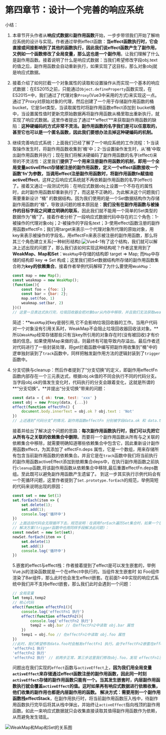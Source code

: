 # 第四章节：设计一个完善的响应系统

小结：

 1. 本章节开头作者从**响应式数据**和**副作用函数**开始，一步步带领我们开始了解响应系统的设计与实现。作者通过举例effect函数：**当effect函数执行时，它会直接或间接影响到了其他的函数执行，因此我们说effect函数产生了副作用，又例如一个函数修改了全局变量，那么这也是一个副作用**。让我们理解了什么是副作用函数。接着说明了什么是响应式数据：当我们希望修改字段obj.text的值之后，副作用函数会自动重新执行，如果实现了这目标，那么对象obj就是响应式数据。

 2. 接着介绍了如何拦截一个对象属性的读取和设置操作从而实现一个基本的响应式数据：在ES2015之前，只能通过`Object.defineProperty`函数实现，在ES2015+中，我们通过了代理对象`Proxy`(Vue3中采用的方式)来实现这一点。通过了Proxy对原始对象的代理，然后创建了一个用于存储副作用函数的桶bucket，它是Set类型，当读取属性时将副作用函数effect添加到 bucket桶中，当设置属性值时更新完原始数据再将副作用函数从桶里取出重新执行，就实现了响应式数据。这里作者提出了通过**‘effect’**来获取副作用函数的缺陷：**这种硬编码的方式非常不灵活。副作用函数的名字我们是可以任意取的，甚至它也可以是一个匿名函数，因此我们要想办法去掉这种硬编码的机制。**

 3. 继续完善响应式系统：上面我们已经了解了一个响应系统的工作流程：1-当读取操作发生时，将副作用函数收集到'桶'中；2-当设置操作发生时，从'桶'中取出副作用函数并执行；现在我们将解决硬编码了副作用函数的名字(effect)来带的不灵活性：这里我们**提供了一个用来注册副作用函数的机制，即用一个全局变量activeEffect存储被注册的副作用函数，定义一个effect函数接收一个函数'fn'为参数，当调用effect注册副作用函数时，将副作用函数fn赋值给activeEffect**，这样之后响应式系统就不再依赖副作用函数的名字(effect)了。接着又通过一段测试代码：在响应式数据obj上设置一个不存在的属性时，此时副作用函数却重新执行了，而这是不正确的，为此解决这个问题我们需要重新设计 “桶” 的数据结构。因为我们使用的是一个Set数据结构作为存储副作用函数的“桶”，导致该问题的根本原因是：**我们没有在副作用函数与被操作的目标字段之间建立明确的联系**，因此我们就不能用一个简单的Set类型的数据作为"桶"了。接着作者分析了一段响应式数据代码中存在的三个角色：1-被操作的代理对象obj；2-被操作的字段名text；3-使用effect函数注册的副作用函数effectFn；我们用target来表示一个代理对象所代理的原始对象，用key来表示被操作的字段名，用effectFn来表示被注册的副作用函数，那么将其三个角色建立关系(一种树形结构):![Vue4-1](https://lewis-note.oss-cn-beijing.aliyuncs.com/github/Vue4-1.png)有了这个结构，我们就可以解决上述出现的问题了，那么我们该如何实现这种结构呢？作者这里用到了**WeakMap、Map和Set**：`WeakMap`中存储的结构即 target => Map; 而`Map`中存储的结构即 key => Set 构成；这里我们把Set数据结构所存储的副作用函数集合称为**key的依赖集合**。接着作者举例代码解释了为什么要使用`WeakMap`：

    ````javascript
    const map = new Map();
    const weakmap = new WeakMap();
    (function(){
        const foo = {foo: 1}
        const bar = {bar: 2};
        map.set(foo, 1)
        weakmap.set(bar, 2)
    })()
    // 这里一旦表达式执行完，垃圾回收器会把对象bar从内存中移除，并且我们无法获取weakmap的key值，也就无法通过weakmap取得对象bar。而对于对象foo来说它仍然作为map的key被引用着，我们依然可以通过map.keys打印出对象foo。
    ````

    简述：**`WeakMap`对key是弱引用,它不会影响垃圾回收器的工作。当用户代码对一个对象没有引用关系时，WeakMap不会阻止垃圾回收器回收该对象。**所以`WeakMap`经常存储那些只有当key所引用的对象存在时(没有被回收)才有价值的信息。如果使用Map来做的话，则最终有可能导致内存溢出。最后作者还对代码进行了一些封装处理，将get拦截函数中编写把副作用收集到"桶"中的逻单独封装到了`track`函数中，同样把触发副作用方法的逻辑封装到了`trigger`函数中。

 4. 分支切换与cleanup：然后作者提到了“分支切换”的定义，即副作用effectFn函数内部存在一个三元表达式，根据obj.ok值的不同会执行不同的代码分支。当字段obj.ok的值发生变化时，代码执行的分支会跟着变化，这就是所谓的**“分支切换”。**并提出“分支切换”带来的问题：

    ```javascript
    const data = { ok: true, test: 'xxx' }
    const obj = new Proxy(data, {...})
    effect(function effectFn() {
    	document.body.innerText = obj.ok ? obj.text : 'Not'
    })
    // 上述遇到“代码分支”的情况，副作用函数effectFn 分别被字段data.ok 和 data.text 字段所对应的依赖集合收集。当obj.ok修改为false，并触发副作用函数重新执行后，由于此时字段obj.text不会被读取，只会触发字段obj.ok的读取操作，因此理想情况下副作用函数effectFn不应该被obj.text所对应的依赖集合收集。而按照之前的响应式系统实现我们还做不到这一点。
    ```

    接着并给出了解决这个问题的思路：**每次副作用函数执行时，我们可以先把它从所有与之关联的依赖集合中删除**。而要将一个副作用函数从所有与之关联的依赖集合中移除，就需要明确知道哪些依赖集合中包含它，因此重新设计副作用函数effect，为其添加了 effectFn.deps 属性，它是一个数组，用来存储所有包含当前副作用函数的依赖集合。并且它是在`track`函数中我们将当前执行的副作用函数activeEffect添加到依赖集合deps中，在执行副作用函数之前执行`cleanup`函数,将该副作用函数从依赖集合中移除,最后重置effectFn.deps数组。至此既可以避免副作用函数产生遗留了。
    到这一步其实执行示例代码会有一个死循环问题，这里作者提到了`Set.prototype.forEach`的规范，举例简短的代码来说明出现的原因：

    ```javascript
    const set = new Set(1)
    set.forEach(item => {
    	set.delete(1);
    	set.add(1);
    	console.log('循环中')
    })
    // 上面这段代码会无限循环下去，规范说明：在调用forEach遍历Set集合时，如果一个已经被访问过了，但是该值被删除并重新添加到集合，如果此时forEach遍历没有结束，那么该值会重新被访问。
    // 解决方案(trigger函数中也用同样手段解决此问题)：
    const newSet = new Set(set);
    newSet.forEach(item => {
    	set.delete(1)
        set.add(1)
        console.log('循环中')
    })
    ```

    5.嵌套的effect与effect栈：作者接着提到了effect是可以发生嵌套的，举例Vue.js的渲染函数就是一个在effect中执行的。当组件发生嵌套时 如 Foo组件渲染了Bar组件，那么此时也会发生effect嵌套。在前面1-4中实现的响应式系统中我们并不支持effect嵌套，那么我们此时会遇到一个问题：

    ```javascript
    // 全局变量
    let temp1,temp2
    // 核心代码
    efect(function effectFn1(){
    	console.log('effectFn1 执行')
    	effect(function effectFn2(){
    		console.log('effectFn2 执行')
    		temp2 = obj.bar // 在effectFn2中读取 obj.bar 属性
    	})
    	temp1 = obj.foo // 在effectFn1中读取 obj.foo 属性
    })
    //此时，我们希望修改data.foo时会触发effectFn1 执行。由于effectFn2嵌套在effectFn1里面，因此会间接触发effectFn2的执行，而当修改obj.bar时，只会触发effectFn2执行。但是当我们修改obj.foo的值会发现实际打印情况却是：
    'effectFn1 执行'
    'effectFn2 执行'
    'effectFn2 执行' // 前两步正常，第三步这里我们修改obj.foo，发现 effectFn1没有执行反而effectFn2却重新执行了
    ```

    问题出在我们实现的`effect`函数与`activeEffect`上，**因为我们用全局变量`activeEffect`来存储通过effect函数注册的副作用函数，因此同一时刻`activeEffect`存储的副作用函数只能有一个。**当其发生嵌套时，内层副作用函数执行就会覆盖`activeEffect`的值。这时如果再有响应式数据进行依赖收集，他们收集的副作用也都是内层副作用的函数。
    解决方式：需要用到一个**副作用函数栈effectStack**，在副作用执行时，将当前副作用函数压入栈中，待副作用函数执行完毕后将其从栈中弹出，并始终让`activeEffect`指向栈顶的副作用函数。如此一来响应式数据就只会收集直接读取其值得副作用函数作为依赖，从而避免发生错乱。

![WeakMap和Map和Set的关系图](https://lewis-note.oss-cn-beijing.aliyuncs.com/github/reactive.png)







